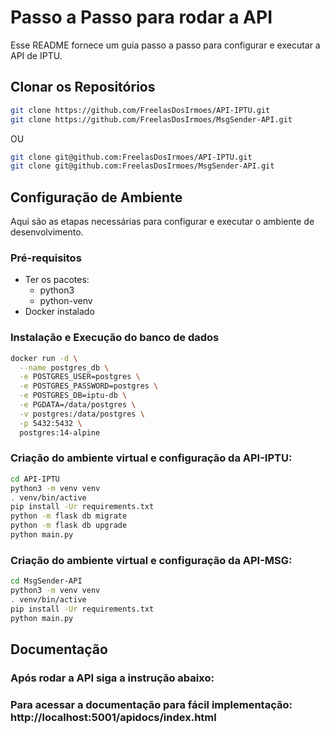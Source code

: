 # Passo a Passo para rodar a API

Esse README fornece um guia passo a passo para configurar e executar a API de IPTU.

## Clonar os Repositórios
```bash
git clone https://github.com/FreelasDosIrmoes/API-IPTU.git
git clone https://github.com/FreelasDosIrmoes/MsgSender-API.git
```

OU

```bash
git clone git@github.com:FreelasDosIrmoes/API-IPTU.git
git clone git@github.com:FreelasDosIrmoes/MsgSender-API.git
```

## Configuração de Ambiente

Aqui são as etapas necessárias para configurar e executar o ambiente de desenvolvimento.

### Pré-requisitos

- Ter os pacotes:
  - python3
  - python-venv
- Docker instalado
  
### Instalação e Execução do banco de dados
```bash
docker run -d \
  --name postgres_db \
  -e POSTGRES_USER=postgres \
  -e POSTGRES_PASSWORD=postgres \
  -e POSTGRES_DB=iptu-db \
  -e PGDATA=/data/postgres \
  -v postgres:/data/postgres \
  -p 5432:5432 \
  postgres:14-alpine
```

### Criação do ambiente virtual e configuração da API-IPTU: 
```bash
cd API-IPTU
python3 -m venv venv
. venv/bin/active
pip install -Ur requirements.txt
python -m flask db migrate
python -m flask db upgrade
python main.py
```

### Criação do ambiente virtual e configuração da API-MSG: 
```bash
cd MsgSender-API
python3 -m venv venv
. venv/bin/active
pip install -Ur requirements.txt
python main.py
```



## Documentação
### Após rodar a API siga a instrução abaixo:
###  Para acessar a documentação para fácil implementação: http://localhost:5001/apidocs/index.html
